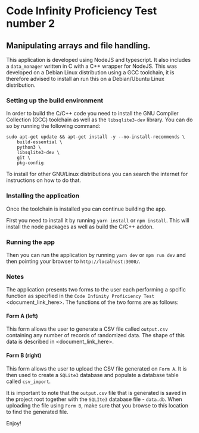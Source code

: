 # Code Infinity Proficiency Test number 2

## Manipulating arrays and file handling.

This application is developed using NodeJS and typescript. It also includes a `data_manager` written in C with a C++ wrapper for NodeJS. This was developed on a Debian Linux distribution using a GCC toolchain, it is therefore advised to install an run this on a Debian/Ubuntu Linux distribution.

### Setting up the build environment

In order to build the C/C++ code you need to install the GNU Compiler Collection (GCC) toolchain as well as the `libsqlite3-dev` library. You can do so by running the following command:

```shell
sudo apt-get update && apt-get install -y --no-install-recommends \
    build-essential \
    python3 \
    libsqlite3-dev \
    git \
    pkg-config
```

To install for other GNU/Linux distributions you can search the internet for instructions on how to do that.

### Installing the application

Once the toolchain is installed you can continue building the app.

First you need to install it by running `yarn install` or `npm install`. This will install the node packages as well as build the C/C++ addon.

### Running the app

Then you can run the application by running `yarn dev` or `npm run dev` and then pointing your browser to `http://localhost:3000/`.

### Notes

The application presents two forms to the user each performing a spcific function as specified in the `Code Infinity Proficiency Test` <document_link_here>. The functions of the two forms are as follows:

#### Form A (left)

This form allows the user to generate a CSV file called `output.csv` containing any number of records of randomized data. The shape of this data is described in <document_link_here>.

#### Form B (right)

This form allows the user to upload the CSV file generated on `Form A`. It is then used to create a `SQLite3` database and populate a database table called `csv_import`.

It is important to note that the `output.csv` file that is generated is saved in the project root together with the `SQLIte3` database file - `data.db`. When uploading the file using `Form B`, make sure that you browse to thís location to find the generated file.

Enjoy!
